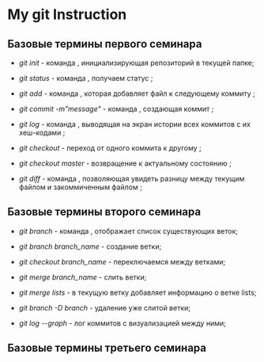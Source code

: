 # My git Instruction

## Базовые термины первого семинара

* *git init* - команда , инициализирующая репозиторий в текущей папке;
 
* *git status* - команда , получаем статус ;

* *git add* - команда , которая добавляет файл к следующему коммиту ;

* *git commit -m"message"* - команда , создающая коммит ;

* *git log* - команда , выводящая на экран истории всех коммитов с их хеш-кодами ;

* *git checkout* - переход от одного коммита к другому ;

* *git checkout master* - возвращение к актуальному состоянию ;

* *git diff* - команда , позволяющая увидеть разницу между текущим файлом и закоммиченным файлом ;

## Базовые термины второго семинара

* *git branch* - команда , отображает список существующих веток;

* *git branch branch_name* - создание ветки;

* *git checkout branch_name* - переключаемся между ветками;

* *git merge branch_name* - слить ветки;
* *git merge lists* - в текущую ветку добавляет информацию о ветке lists;
* *git branch -D branch* - удаление уже слитой ветки;
* *git log --graph* - лог коммитов с визуализацией между ними;

## Базовые термины третьего семинара